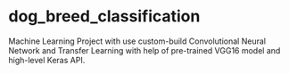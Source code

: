 # dog_breed_classification

Machine Learning Project with use custom-build Convolutional Neural Network and Transfer Learning with help of pre-trained VGG16 model and high-level Keras API.
